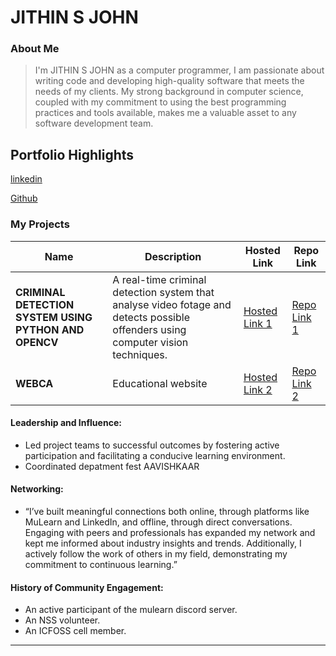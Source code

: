 # JITHIN S JOHN

### About Me

> I'm JITHIN S JOHN as a computer programmer, I am passionate about writing code and developing high-quality software that meets the needs of my clients. My strong background in computer science, coupled with my commitment to using the best programming practices and tools available, makes me a valuable asset to any software development team.


## Portfolio Highlights

[linkedin](https://www.linkedin.com/in/jithin-s-john-649056221)

[Github](https://github.com/Mr-JsJ)


### My Projects

| Name                | Description                                                               | Hosted Link                              | Repo Link                                                      |
|---------------------|---------------------------------------------------------------------------|------------------------------------------|----------------------------------------------------------------|
| **CRIMINAL DETECTION SYSTEM USING PYTHON AND OPENCV**  | A real-time criminal detection system that analyse video fotage and detects possible offenders using computer vision techniques. | [Hosted Link 1](https://example.com)    | [Repo Link 1](https://github.com/Mr-JsJ/BCA/tree/main/CRIMINAL%20DETECTION%20SYSTEM%20PYTHON%20PROJECT%20USING%20OPENCV)             |
| **WEBCA**  | Educational website  | [Hosted Link 2](https://example.com)   | [Repo Link 2](https://github.com/Mr-JsJ/webca.github.io)     |

#### Leadership and Influence:

- Led project teams to successful outcomes by fostering active participation and facilitating a conducive learning environment.
-  Coordinated depatment fest AAVISHKAAR 

#### Networking:

- “I’ve built meaningful connections both online, through platforms like MuLearn and LinkedIn, and offline, through direct conversations. Engaging with peers and professionals has expanded my network and kept me informed about industry insights and trends. Additionally, I actively follow the work of others in my field, demonstrating my commitment to continuous learning.” 

#### History of Community Engagement:

-  An active participant of the mulearn discord server.
-  An NSS volunteer.
-  An ICFOSS cell member. 

---
